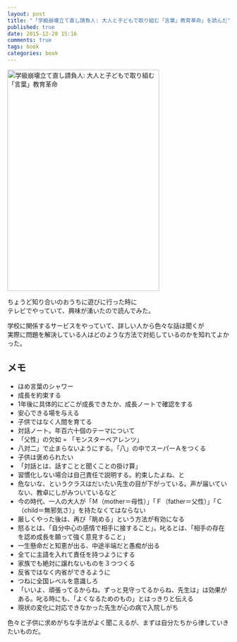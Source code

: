 ```yaml
---
layout: post
title: "「学級崩壊立て直し請負人: 大人と子どもで取り組む「言葉」教育革命」を読んだ"
published: true
date: 2015-12-20 15:16
comments: true
tags: book
categories: book 
---
```


<a href="http://www.amazon.co.jp/%E5%AD%A6%E7%B4%9A%E5%B4%A9%E5%A3%8A%E7%AB%8B%E3%81%A6%E7%9B%B4%E3%81%97%E8%AB%8B%E8%B2%A0%E4%BA%BA-%E5%A4%A7%E4%BA%BA%E3%81%A8%E5%AD%90%E3%81%A9%E3%82%82%E3%81%A7%E5%8F%96%E3%82%8A%E7%B5%84%E3%82%80%E3%80%8C%E8%A8%80%E8%91%89%E3%80%8D%E6%95%99%E8%82%B2%E9%9D%A9%E5%91%BD-%E8%8F%8A%E6%B1%A0-%E7%9C%81%E4%B8%89/dp/4103343613%3FSubscriptionId%3D0AVSM5SVKRWTFMG7ZR82%26tag%3D13nightcrows-22%26linkCode%3Dxm2%26camp%3D2025%26creative%3D165953%26creativeASIN%3D4103343613" target="_blank" title="学級崩壊立て直し請負人: 大人と子どもで取り組む「言葉」教育革命"><img src="http://ecx.images-amazon.com/images/I/51p52cuC7NL.jpg" width="344" height="500" alt="学級崩壊立て直し請負人: 大人と子どもで取り組む「言葉」教育革命" /></a>

ちょうど知り合いのおうちに遊びに行った時に  
テレビでやっていて、興味が湧いたので読んでみた。  
  
学校に関係するサービスをやっていて、詳しい人から色々な話は聞くが  
実際に問題を解決している人はどのような方法で対処しているのかを知れてよかった。  
  
## メモ

- ほめ言葉のシャワー
- 成長を約束する
- 1年後に具体的にどこが成長できたか、成長ノートで確認をする
- 安心できる場を与える
- 子供ではなく人間を育てる
- 対話ノート。年百六十個のテーマについて
- 「父性」の欠如 = 「モンスターペアレンツ」
- 八対二」で止まらないようにする。「八」の中でスーパーＡをつくる
- 子供は褒められたい
- 「対話とは、話すことと聞くことの掛け算」
- 習慣化しない場合は自己責任で説明する。約束したよね、と
- 危ないな、というクラスはだいたい先生の目が下がっている。声が届いていない、教卓にしがみついているなど
- 今の時代、一人の大人が「Ｍ（mother＝母性）」「Ｆ（father＝父性）」「Ｃ（child＝無邪気さ）」を持たなくてはならない
- 厳しくやった後は、再び「眺める」という方法が有効になる
- 怒るとは、「自分中心の感情で相手に接すること」。叱るとは、「相手の存在を認め成長を願って強く意見すること」
- 一生懸命だと知恵が出る、中途半端だと愚痴が出る
- 全てに主語を入れて責任を持つようにする
- 家族でも絶対に譲れないものを３つつくる
- 反省ではなく内省ができるように
- つねに全国レベルを意識しろ
- 「いいよ、頑張ってるからね。ずっと見守ってるからね、先生は」は効果がある。叱る時にも、「よくなるためのもの」とはっきりと伝える
- 現状の変化に対応できなかった先生が心の病で入院しがち

色々と子供に求めがちな手法がよく聞こえるが、まずは自分たちから律していきたいものだ。

